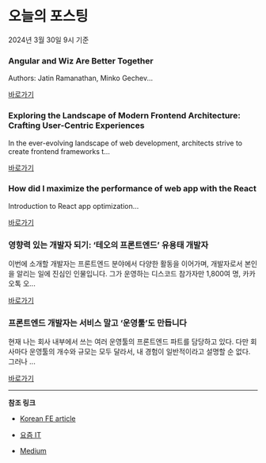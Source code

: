 # 오늘의 포스팅 
2024년 3월 30일 9시 기준 

### Angular and Wiz Are Better Together 

 Authors: Jatin Ramanathan, Minko Gechev... 

 [바로가기](https://medium.com/m/signin?actionUrl=https%3A%2F%2Fmedium.com%2F_%2Fbookmark%2Fp%2F91e633d8cd5a&operation=register&redirect=https%3A%2F%2Fblog.angular.io%2Fangular-and-wiz-are-better-together-91e633d8cd5a&source=---------0-84----------typescript------bookmark_preview----8d81099b_b013_4e64_b128_18a7106fd2c9-------) 

### Exploring the Landscape of Modern Frontend Architecture: Crafting User-Centric Experiences 

 In the ever-evolving landscape of web development, architects strive to create frontend frameworks t... 

 [바로가기](https://medium.com/m/signin?actionUrl=https%3A%2F%2Fmedium.com%2F_%2Fbookmark%2Fp%2F7a16c125c5d2&operation=register&redirect=https%3A%2F%2Fmedium.com%2F%40hackingmindsam%2Fexploring-the-landscape-of-modern-frontend-architecture-crafting-user-centric-experiences-7a16c125c5d2&source=---------0-84----------frontend------bookmark_preview----7944a46f_f876_48b5_a408_66453cf9db33-------) 

### How did I maximize the performance of web app with the React 

 Introduction to React app optimization... 

 [바로가기](https://medium.com/m/signin?actionUrl=https%3A%2F%2Fmedium.com%2F_%2Fbookmark%2Fp%2F3c40f3825a21&operation=register&redirect=https%3A%2F%2Fmedium.com%2F%40ajitghost%2Fhow-did-i-maximize-the-performance-of-web-app-with-the-react-app-3c40f3825a21&source=---------0-84----------reactjs------bookmark_preview----8e8d93bb_39ce_4c41_a3b0_422141e82a4c-------) 

### 영향력 있는 개발자 되기: ‘테오의 프론트엔드’ 유용태 개발자 

 이번에 소개할 개발자는 프론트엔드 분야에서 다양한 활동을 이어가며, 개발자로서 본인을 알리는 일에 진심인 인물입니다. 그가 운영하는 디스코드 참가자만 1,800여 명, 카카오톡 오... 

 [바로가기](https://yozm.wishket.com/magazine/detail/2521/) 

### 프론트엔드 개발자는 서비스 말고 ‘운영툴’도 만듭니다 

 현재 나는 회사 내부에서 쓰는 여러 운영툴의 프론트엔드 파트를 담당하고 있다. 다만 회사마다 운영툴의 개수와 규모는 모두 달라서, 내 경험이 일반적이라고 설명할 순 없다. 그러나 ... 

 [바로가기](https://yozm.wishket.com/magazine/detail/2519/) 

---

**참조 링크**

- [Korean FE article](https://kofearticle.substack.com) 

- [요즘 IT](https://yozm.wishket.com/magazine) 

- [Medium](https://medium.com) 

